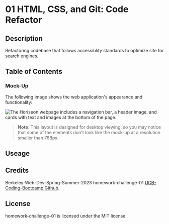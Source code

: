 # 01 HTML, CSS, and Git: Code Refactor

## Description
Refactoring codebase that follows accessiblity standards to optimize site for search engines.

## Table of Contents


### Mock-Up
The following image shows the web application's appearance and functionality:

![The Horiseon webpage includes a navigation bar, a header image, and cards with text and images at the bottom of the page.](./Assets/01-html-css-git-homework-demo.png)

> **Note**: This layout is designed for desktop viewing, so you may notice that some of the elements don't look like the mock-up at a resolution smaller than 768px.

## Useage


## Credits
Berkeley-Web-Dev-Spring-Summer-2023 homework-challenge-01 [UCB-Coding-Bootcamp Github](https://ucb.bootcampcontent.com/UCB-Coding-Bootcamp/UCB-VIRT-FSF-PT-03-2023-U-LOLC).

## License
homework-challenge-01 is licensed under the MIT license
